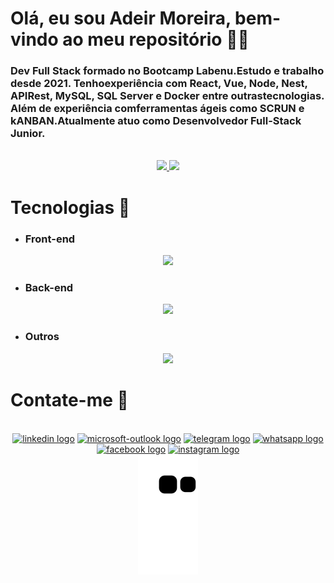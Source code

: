 # Olá, eu sou Adeir Moreira, bem-vindo ao meu repositório 👋🤝

### Dev Full Stack formado no Bootcamp Labenu.Estudo e trabalho desde 2021. Tenhoexperiência com React, Vue, Node, Nest, APIRest, MySQL, SQL Server e Docker entre outrastecnologias. Além de experiência comferramentas ágeis como SCRUN e kANBAN.Atualmente atuo como Desenvolvedor Full-Stack Junior.

<br>
<div align="center">
  <a href="https://github.com/AdeirMoreira">
  <img height="180em" src="https://github-readme-stats.vercel.app/api?username=AdeirMoreira&show_icons=true&theme=tokyonight&include_all_commits=true&count_private=true"/>
  <img height="180em" src="https://github-readme-stats.vercel.app/api/top-langs/?username=AdeirMoreira&layout=compact&langs_count=7&theme=tokyonight"/>
  </a>
</div>

# Tecnologias 🥇
 - ### Front-end
<p align="center">
  <a href="https://skillicons.dev">
    <img src="https://skillicons.dev/icons?i=js,ts,react,html,css,styledcomponents" />
  </a>
</p>

 - ### Back-end
<p align="center">
  <a href="https://skillicons.dev">
    <img src="https://skillicons.dev/icons?i=js,ts,nodejs,nestjs,express,jest,mysql,postgres,mongodb,prisma" />
  </a>
</p>

 - ### Outros
<p align="center">
  <a href="https://skillicons.dev">
    <img src="https://skillicons.dev/icons?i=docker,git,github,heroku,linux,vscode,bash" />
  </a>
</p>
  
# Contate-me 📲
  <div align="center">
<div style="display: inline_block" align="center" ><br>
 <a href="https://www.linkedin.com/in/adeir-moreira-5492431b9/" target="_blank"><img src="https://raw.githubusercontent.com/maurodesouza/profile-readme-generator/master/src/assets/icons/social/linkedin/default.svg" width="52" height="40" alt="linkedin logo"  /></a>
  <a href="mailto:adeir.maia@hotmail.com" target="_blank"><img src="https://raw.githubusercontent.com/maurodesouza/profile-readme-generator/master/src/assets/icons/social/microsoft-outlook/default.svg" width="52" height="40" alt="microsoft-outlook logo"  /></a>
  <a href = "https://t.me/AdeirMoreira" target="_blank" ><img src="https://raw.githubusercontent.com/maurodesouza/profile-readme-generator/master/src/assets/icons/social/telegram/default.svg" width="52" height="40" alt="telegram logo"  /></a>
  <a href = "https://api.whatsapp.com/send?1=pt_BR&phone=5531991467427" target="_blank" ><img src="https://raw.githubusercontent.com/maurodesouza/profile-readme-generator/master/src/assets/icons/social/whatsapp/default.svg" width="52" height="40" alt="whatsapp logo"  /></a>
  <a href = "https://www.facebook.com/nen.rock/" target="_blank" ><img src="https://raw.githubusercontent.com/maurodesouza/profile-readme-generator/master/src/assets/icons/social/facebook/default.svg" width="52" height="40" alt="facebook logo"  /></a>
 	<a href="https://www.instagram.com/adeirmaia/" target="_blank"><img src="https://raw.githubusercontent.com/maurodesouza/profile-readme-generator/master/src/assets/icons/social/instagram/default.svg" width="52" height="40" alt="instagram logo"  /></a>
</div>
<div>
  <img src="https://github.com/AdeirMoreira/AdeirMoreira/blob/output/github-contribution-grid-snake.svg" alt="cobrinha"/>
</div
